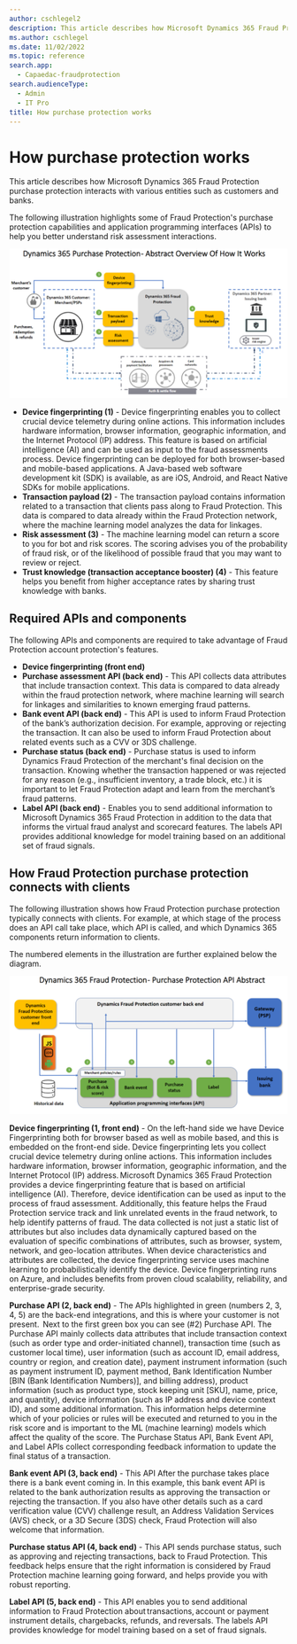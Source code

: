 ```yaml
---
author: cschlegel2
description: This article describes how Microsoft Dynamics 365 Fraud Protection purchase protection interacts with various entities such as customers and banks.
ms.author: cschlegel
ms.date: 11/02/2022
ms.topic: reference
search.app: 
  - Capaedac-fraudprotection
search.audienceType:
  - Admin
  - IT Pro
title: How purchase protection works 
---
```


# How purchase protection works 

This article describes how Microsoft Dynamics 365 Fraud Protection purchase protection interacts with various entities such as customers and banks.

The following illustration highlights some of Fraud Protection's purchase protection capabilities and application programming interfaces (APIs) to help you better understand risk assessment interactions.

![Overview of how Fraud Protection purxhase protection works](media/pp-architecture-abstract1.png)

- **Device fingerprinting (1)** - Device fingerprinting enables you to collect crucial device telemetry during online actions. This information includes hardware information, browser information, geographic information, and the Internet Protocol (IP) address. This feature is based on artificial intelligence (AI) and can be used as input to the fraud assessments process. Device fingerprinting can be deployed for both browser-based and mobile-based applications. A Java-based web software development kit (SDK) is available, as are iOS, Android, and React Native SDKs for mobile applications.
- **Transaction payload (2)** - The transaction payload contains information related to a transaction that clients pass along to Fraud Protection. This data is compared to data already within the Fraud Protection network, where the machine learning model analyzes the data for linkages. 
- **Risk assessment (3)** - The machine learning model can return a score to you for bot and risk scores. The scoring advises you of the probability of fraud risk, or of the likelihood of possible fraud that you may want to review or reject. 
- **Trust knowledge (transaction acceptance booster) (4)** - This feature helps you benefit from higher acceptance rates by sharing trust knowledge with banks.

## Required APIs and components

The following APIs and components are required to take advantage of Fraud Protection account protection's features.

- **Device fingerprinting (front end)** <!-- Device fingerprinting lets you collect crucial device telemetry during online actions. This information includes hardware information, browser information, geographic information, and the Internet Protocol (IP) address. This feature is based on artificial intelligence (AI) and can be used as input to the process of fraud assessments. It can be implemented for both browser and mobile based. A Java-based web SDK (software development kits) and iOS, Android and React Native SDKs for mobile applications are available.-->
- **Purchase assessment API (back end)** - This API collects data attributes that include transaction context. This data is compared to data already within the fraud protection network, where machine learning will search for linkages and similarities to known emerging fraud patterns.
- **Bank event API (back end)** - This API is used to inform Fraud Protection of the bank’s authorization decision.  For example, approving or rejecting the transaction.  It can also be used to inform Fraud Protection  about related events such as a CVV or 3DS challenge. 
- **Purchase status (back end)** - Purchase status is used to inform Dynamics Fraud Protection of the merchant's final decision on the transaction. Knowing whether the transaction happened or was rejected for any reason (e.g., insufficient inventory, a trade block, etc.) it is important to let Fraud Protection  adapt and learn from the merchant’s fraud patterns. 
- **Label API (back end)** - Enables you to send additional information to Microsoft Dynamics 365 Fraud Protection in addition to the data that informs the virtual fraud analyst and scorecard features. The labels API provides additional knowledge for model training based on an additional set of fraud signals.

## How Fraud Protection purchase protection connects with clients

The following illustration shows how Fraud Protection purchase protection typically connects with clients. For example, at which stage of the process does an API call take place, which API is called, and which Dynamics 365 components return information to clients.

The numbered elements in the illustration are further explained below the diagram.

![API-Abstract](media/pp-architecture-api-abstract.png)

**Device fingerprinting (1, front end)** - On the left-hand side we have Device Fingerprinting both for browser based as well as mobile based, and this is embedded on the front-end side. Device fingerprinting lets you collect crucial device telemetry during online actions. This information includes hardware information, browser information, geographic information, and the Internet Protocol (IP) address. Microsoft Dynamics 365 Fraud Protection provides a device fingerprinting feature that is based on artificial intelligence (AI). Therefore, device identification can be used as input to the process of fraud assessment. Additionally, this feature helps the Fraud Protection service track and link unrelated events in the fraud network, to help identify patterns of fraud. The data collected is not just a static list of attributes but also includes data dynamically captured based on the evaluation of specific combinations of attributes, such as browser, system, network, and geo-location attributes. When device characteristics and attributes are collected, the device fingerprinting service uses machine learning to probabilistically identify the device. Device fingerprinting runs on Azure, and includes benefits from proven cloud scalability, reliability, and enterprise-grade security.   

**Purchase API (2, back end)** - The APIs highlighted in green (numbers 2, 3, 4, 5) are the back-end integrations, and this is where your customer is not present.  Next to the first green box you can see (#2) Purchase API. The Purchase API mainly collects data attributes that include transaction context (such as order type and order-initiated channel), transaction time (such as customer local time), user information (such as account ID, email address, country or region, and creation date), payment instrument information (such as payment instrument ID, payment method, Bank Identification Number [BIN (Bank Identification Numbers)], and billing address), product information (such as product type, stock keeping unit [SKU], name, price, and quantity), device information (such as IP address and device context ID), and some additional information. This information helps determine which of your policies or rules will be executed and returned to you in the risk score and is important to the ML (machine learning) models which affect the quality of the score. The Purchase Status API, Bank Event API, and Label APIs collect corresponding feedback information to update the final status of a transaction. 

**Bank event API (3, back end)** - This API After the purchase takes place there is a bank event coming in. In this example, this bank event API is related to the bank authorization results as approving the transaction or rejecting the transaction. If you also have other details such as a card verification value (CVV) challenge result, an Address Validation Services (AVS) check, or a 3D Secure (3DS) check, Fraud Protection will also welcome that information. 

**Purchase status API (4, back end)** - This API sends purchase status, such as approving and rejecting transactions, back to Fraud Protection. This feedback helps ensure that the right information is considered by Fraud Protection machine learning going forward, and helps provide you with robust reporting. 

**Label API (5, back end)** - This API enables you to send additional information to Fraud Protection about transactions, account or payment instrument details, chargebacks, refunds, and reversals. The labels API provides knowledge for model training based on a set of fraud signals.



<!--
At high level this is how Dynamics 365 Fraud Protection works for Purchase Protection. 

On the left-hand side. You can see these are the Dynamics 365 Fraud Protection customers and their customers. The customer is in control of their UX (User experience) and systems and can decide to implement Dynamics Fraud Protection device fingerprinting **(number 1 and 2)** in their UI (user interfaces) for both browser based and mobile based applications.  A Java-based web SDK (software development kits) and iOS, Android and React Native SDKs for mobile applications are available. 

When a purchase takes place, an API from Dynamics 365 Fraud Protection side is called with specific information, to then pass along to Dynamics 365 Fraud Protection **(number 2)**. Then that data is compared to the data already within our fraud protection network. Dynamics Fraud Protection machine learning will then try to find linkages and see past behavior coming from data attributes such as IP address, geo location, and many other device fingerprinting attributes, as well as other data attributes related to the activity of the entities within the transaction such as velocities or the timing of transactions.  

Then on top of the machine learning analysis, there are some simple predefined rules that  Dynamics 365 Fraud Protection customers can set up or you can set up your own custom rules, which would give a response back to you saying the purchase should either be approved or rejected, with this kind of fraud risk or bot score, and along with the reason for the decision that was made.    

As you can see in **(number 3)**, Risk Assessment. These device attributes go into the Dynamics 365 Fraud Protection machine learning model with which we then return a score to you for bot and risk scores. The scoring is important because it tells you the probability the transaction is fraudulent, or the likelihood of fraud that you may want to review or reject. The lower the score, the less likelihood of fraud and the higher the score, the greater probability of fraud.  

On the right-hand side in **(number 4)** you can see we are also partnering with a set of issuing banks via a feature we call Transaction Acceptance Booster. This feature helps you achieve higher bank acceptance rates by sharing some of the intelligence Dynamics 365 Fraud Protection has about the transaction, known as Trust Knowledge, with the issuing banks.  This is data that the issuing bank would not see without Dynamics 365 Fraud Protection and allows them to have higher confidence in their assessment of the transaction and therefore accept many transactions that they would otherwise have rejected.  

**API Abstract Diagram -** Below is an abstract diagram of how Microsoft Dynamics 365 Fraud Protection Purchase Protection connects with our customer’s front and back end and provides API descriptions. For Dynamics Fraud Protection to do its best job of adapting to fraud patterns, it is vital for DFP to understand the lifecycle of the transaction and so DFP offers a set of APIs that let the merchant describe that to us.  -->
 



 

 
